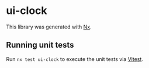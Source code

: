 # ui-clock

This library was generated with [Nx](https://nx.dev).

## Running unit tests

Run `nx test ui-clock` to execute the unit tests via [Vitest](https://vitest.dev/).
